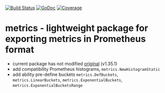 [![Build Status](https://github.com/itcomusic/metrics/workflows/main/badge.svg)](https://github.com/itcomusic/metrics/actions)
[![GoDoc](https://pkg.go.dev/badge/github.com/itcomusic/metrics.svg)](http://pkg.go.dev/github.com/itcomusic/metrics)
[![Coverage](https://coveralls.io/repos/github/itcomusic/metrics/badge.svg)](https://coveralls.io/github/itcomusic/metrics)


# metrics - lightweight package for exporting metrics in Prometheus format

* current package has not modified [original](https://github.com/VictoriaMetrics/metrics/releases/tag/v1.35.1) (v1.35.1)
* add compatibility Prometheus histograms, `metrics.NewHistogramStatic`
* add ability pre-define buckets `metrics.DefBuckets`, `metrics.LinearBuckets`, `metrics.ExponentialBuckets`, `metrics.ExponentialBucketsRange`
